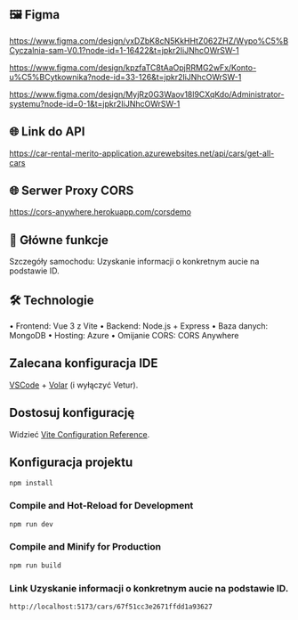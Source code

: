 ## 🖼️ Figma
https://www.figma.com/design/vxDZbK8cN5KkHHtZ062ZHZ/Wypo%C5%BCyczalnia-sam-V0.1?node-id=1-16422&t=jpkr2IiJNhcOWrSW-1

https://www.figma.com/design/kpzfaTC8tAaOpjRRMG2wFx/Konto-u%C5%BCytkownika?node-id=33-126&t=jpkr2IiJNhcOWrSW-1

https://www.figma.com/design/MyjRz0G3Waov18l9CXqKdo/Administrator-systemu?node-id=0-1&t=jpkr2IiJNhcOWrSW-1

 
## 🌐 Link do API
https://car-rental-merito-application.azurewebsites.net/api/cars/get-all-cars
## 🌐 Serwer Proxy CORS
https://cors-anywhere.herokuapp.com/corsdemo
## 🚀 Główne funkcje
Szczegóły samochodu: Uzyskanie informacji o konkretnym aucie na podstawie ID.
##
##    🛠️ Technologie
 • Frontend: Vue 3 z Vite
 • Backend: Node.js + Express
 • Baza danych: MongoDB
 • Hosting: Azure
 • Omijanie CORS: CORS Anywhere

## Zalecana konfiguracja IDE

[VSCode](https://code.visualstudio.com/) + [Volar](https://marketplace.visualstudio.com/items?itemName=Vue.volar) (i wyłączyć Vetur).

## Dostosuj konfigurację

Widzieć [Vite Configuration Reference](https://vite.dev/config/).

## Konfiguracja projektu

```sh
npm install
```

### Compile and Hot-Reload for Development

```sh
npm run dev
```

### Compile and Minify for Production

```sh
npm run build
```
### Link Uzyskanie informacji o konkretnym aucie na podstawie ID.
```sh
http://localhost:5173/cars/67f51cc3e2671ffdd1a93627
```
